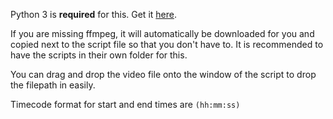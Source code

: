 Python 3 is **required** for this. Get it [here](https://www.python.org/).

If you are missing ffmpeg, it will automatically be downloaded for you and copied next to the script file so that you don't have to.
It is recommended to have the scripts in their own folder for this.

You can drag and drop the video file onto the window of the script to drop the filepath in easily.

Timecode format for start and end times are ```(hh:mm:ss)```
